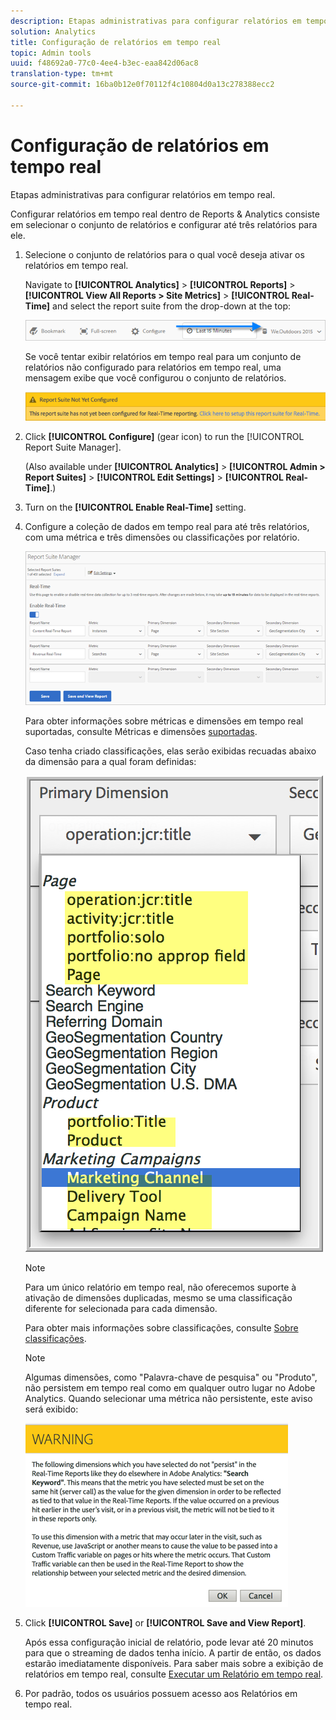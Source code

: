 ```yaml
---
description: Etapas administrativas para configurar relatórios em tempo real.
solution: Analytics
title: Configuração de relatórios em tempo real
topic: Admin tools
uuid: f48692a0-77c0-4ee4-b3ec-eaa842d06ac8
translation-type: tm+mt
source-git-commit: 16ba0b12e0f70112f4c10804d0a13c278388ecc2

---
```



# Configuração de relatórios em tempo real

Etapas administrativas para configurar relatórios em tempo real.

Configurar relatórios em tempo real dentro de Reports &amp; Analytics consiste em selecionar o conjunto de relatórios e configurar até três relatórios para ele.

1. Selecione o conjunto de relatórios para o qual você deseja ativar os relatórios em tempo real.

   Navigate to **[!UICONTROL Analytics]** &gt; **[!UICONTROL Reports]** &gt; **[!UICONTROL View All Reports &gt; Site Metrics]** &gt; **[!UICONTROL Real-Time]** and select the report suite from the drop-down at the top:

   ![](assets/report_suite_selector.png)

   Se você tentar exibir relatórios em tempo real para um conjunto de relatórios não configurado para relatórios em tempo real, uma mensagem exibe que você configurou o conjunto de relatórios.

   ![](assets/rep_suite_not_set_up.png)

1. Click **[!UICONTROL Configure]** (gear icon) to run the [!UICONTROL Report Suite Manager].

   (Also available under **[!UICONTROL Analytics]** &gt; **[!UICONTROL Admin &gt; Report Suites]** &gt; **[!UICONTROL Edit Settings]** &gt; **[!UICONTROL Real-Time]**.)

1. Turn on the **[!UICONTROL Enable Real-Time]** setting.
1. Configure a coleção de dados em tempo real para até três relatórios, com uma métrica e três dimensões ou classificações por relatório.

   ![](assets/real_time_admin.png)

   Para obter informações sobre métricas e dimensões em tempo real suportadas, consulte Métricas e dimensões [suportadas](/help/admin/admin/realtime/realtime-metrics.md).

   Caso tenha criado classificações, elas serão exibidas recuadas abaixo da dimensão para a qual foram definidas:

   ![](assets/classifications.png)

   >[!NOTE]
   >
   >Para um único relatório em tempo real, não oferecemos suporte à ativação de dimensões duplicadas, mesmo se uma classificação diferente for selecionada para cada dimensão.

   Para obter mais informações sobre classificações, consulte [Sobre classificações](/help/components/c-classifications2/c-classifications.md).

   >[!NOTE]
   >
   >Algumas dimensões, como "Palavra-chave de pesquisa" ou "Produto", não persistem em tempo real como em qualquer outro lugar no Adobe Analytics. Quando selecionar uma métrica não persistente, este aviso será exibido:

   ![](assets/warning_dimensions.png)

1. Click **[!UICONTROL Save]** or **[!UICONTROL Save and View Report]**.

   Após essa configuração inicial de relatório, pode levar até 20 minutos para que o streaming de dados tenha início. A partir de então, os dados estarão imediatamente disponíveis. Para saber mais sobre a exibição de relatórios em tempo real, consulte [Executar um Relatório em tempo real](https://marketing.adobe.com/resources/help/en_US/sc/user/reports_realtime.html).

1. Por padrão, todos os usuários possuem acesso aos Relatórios em tempo real.
